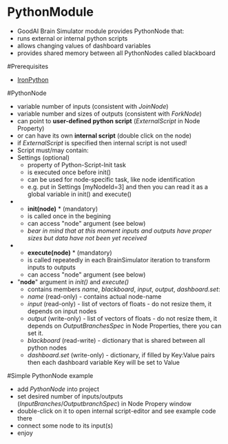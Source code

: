 # PythonModule
 - GoodAI Brain Simulator module provides PythonNode that:
  - runs external or internal python scripts
  - allows changing values of dashboard variables 
  - provides shared memory between all PythonNodes called blackboard

#Prerequisites
 - [IronPython](http://ironpython.net/)

#PythonNode
 - variable number of inputs (consistent with *JoinNode*)
 - variable number and sizes of outputs (consistent with *ForkNode*)
 - can point to **user-defined python script** (*ExternalScript* in Node Property)
 - or can have its own **internal script** (double click on the node)
  - if *ExternalScript* is specified then internal script is not used!
 - Script must/may contain:
  - Settings (optional)
    - property of Python-Script-Init task
    - is executed once before init()
    - can be used for node-specific task, like node identification
     - e.g. put in Settings [myNodeId=3] and then you can read it as a global variable in init() and execute()
  - * **init(node)** * (mandatory)
    - is called once in the begining
    - can access "node" argument (see below)
	 - *bear in mind that at this moment inputs and outputs have proper sizes but data have not been yet received*
  - * **execute(node)** * (mandatory)
    - is called repeatedly in each BrainSimulator iteration to transform inputs to outputs
    - can access "node" argument (see below)
  - "**node**" argument in *init()* and *execute()*
	 - contains members *name*, *blackboard*, *input*, *output*, *dashboard.set*:
      - *name* (read-only) - contains actual node-name
      - *input* (read-only) - list of vectors of floats - do not resize them, it depends on input nodes
      - *output* (write-only) - list of vectors of floats - do not resize them, it depends on *OutputBranchesSpec* in Node Properties, there you can set it.
      - *blackboard* (read-write) - dictionary that is shared between all python nodes
      - *dashboard.set* (write-only) - dictionary, if filled by Key:Value pairs then each dashboard variable Key will be set to Value

#Simple PythonNode example
 - add *PythonNode* into project
 - set desired number of inputs/outputs (*InputBranches*/*OutputbranchSpec*) in Node Propery window
 - double-click on it to open internal script-editor and see example code there
 - connect some node to its input(s)
 - enjoy

